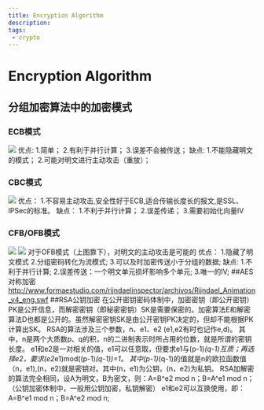 ```yaml
---
title: Encryption Algorithm
description: 
tags:
 - crypto
---
```

# Encryption Algorithm
## 分组加密算法中的加密模式
### ECB模式
![](http://images.cnblogs.com/cnblogs_com/happyhippy/1ECB.jpg)
优点:
1.简单；
2.有利于并行计算；
3.误差不会被传送；
缺点:
1.不能隐藏明文的模式；
2.可能对明文进行主动攻击（重放）；
### CBC模式
![](http://images.cnblogs.com/cnblogs_com/happyhippy/2CBC.jpg)
优点：
1.不容易主动攻击,安全性好于ECB,适合传输长度长的报文,是SSL、IPSec的标准。
缺点：
1.不利于并行计算；
2.误差传递；
3.需要初始化向量IV
### CFB/OFB模式
![](http://images.cnblogs.com/cnblogs_com/happyhippy/3CFB.jpg)
![](http://images.cnblogs.com/cnblogs_com/happyhippy/4OFB.jpg)
对于OFB模式（上图靠下），对明文的主动攻击是可能的
优点：
1.隐藏了明文模式
2.分组密码转化为流模式;
3.可以及时加密传送小于分组的数据;
缺点:
1.不利于并行计算;
2.误差传送：一个明文单元损坏影响多个单元;
3.唯一的IV;
##AES对称加密
http://www.formaestudio.com/rijndaelinspector/archivos/Rijndael_Animation_v4_eng.swf
##RSA公钥加密
在公开密钥密码体制中，加密密钥（即公开密钥）PK是公开信息，而解密密钥（即秘密密钥）SK是需要保密的。加密算法E和解密算法D也都是公开的。虽然解密密钥SK是由公开密钥PK决定的，但却不能根据PK计算出SK。
RSA的算法涉及三个参数，n、e1、e2 (e1,e2有时也记作e,d)。
其中，n是两个大质数p、q的积，n的二进制表示时所占用的位数，就是所谓的密钥长度。
e1和e2是一对相关的值，e1可以任意取，但要求e1与(p-1)*(q-1)互质；再选择e2，要求(e2*e1)mod((p-1)*(q-1))=1。
其中(p-1)*(q-1)的值就是n的欧拉函数值
（n，e1),(n，e2)就是密钥对。其中(n，e1)为公钥，(n，e2)为私钥。
RSA加解密的算法完全相同，设A为明文，B为密文，则：A=B^e2 mod n；B=A^e1 mod n；（公钥加密体制中，一般用公钥加密，私钥解密）
e1和e2可以互换使用，即：
A=B^e1 mod n；B=A^e2 mod n;
